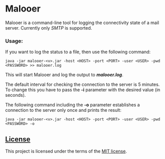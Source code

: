 # Malooer

Malooer is a command-line tool for logging the connectivity state of a mail server. Currently only _SMTP_ is supported.

### Usage:
If you want to log the status to a file, then use the following command:
```
java -jar malooer-<v>.jar -host <HOST> -port <PORT> -user <USER> -pwd <PASSWORD> >> malooer.log
```
This will start Malooer and log the output to _**malooer.log**_.

The default interval for checking the connection to the server is 5 minutes. To change this you have to pass the **-i** parameter with the desired value (in seconds).

The following command including the **-o** parameter establishes a connection to the server only once and prints the result:
```
java -jar malooer-<v>.jar -host <HOST> -port <PORT> -user <USER> -pwd <PASSWORD> -o
```

## [License](LICENSE)

This project is licensed under the terms of the [MIT license](LICENSE).
